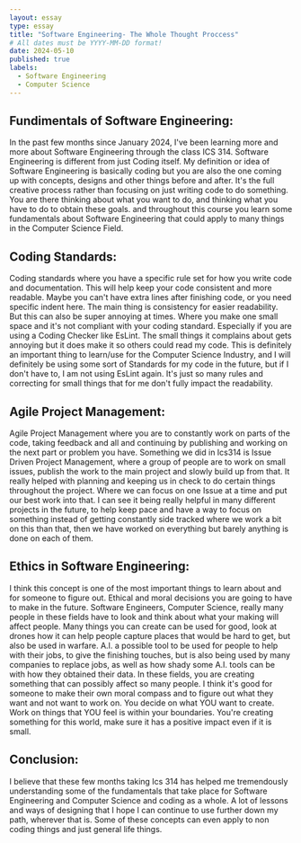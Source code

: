 ```yaml
---
layout: essay
type: essay
title: "Software Engineering- The Whole Thought Proccess"
# All dates must be YYYY-MM-DD format!
date: 2024-05-10
published: true
labels:
  - Software Engineering
  - Computer Science
---
```

## Fundimentals of Software Engineering:
In the past few months since January 2024, I've been learning more and more about Software Engineering through the class ICS 314. Software Engineering is different from just Coding itself. My definition or idea of Software Engineering is basically coding but you are also the one coming up with concepts, designs and other things before and after. It's the full creative process rather than focusing on just writing code to do something. You are there thinking about what you want to do, and thinking what you have to do to obtain these goals. and throughout this course you learn some fundamentals about Software Engineering that could apply to many things in the Computer Science Field.

## Coding Standards:
Coding standards where you have a specific rule set for how you write code and documentation. This will help keep your code consistent and more readable. Maybe you can't have extra lines after finishing code, or you need specific indent here. The main thing is consistency for easier readability. But this can also be super annoying at times. Where you make one small space and it's not compliant with your coding standard. Especially if you are using a Coding Checker like EsLint. The small things it complains about gets annoying but it does make it so others could read my code. This is definitely an important thing to learn/use for the Computer Science Industry, and I will definitely be using some sort of Standards for my code in the future, but if I don't have to, I am not using EsLint again. It's just so many rules and correcting for small things that for me don't fully impact the readability. 

## Agile Project Management:
Agile Project Management where you are to constantly work on parts of the code, taking feedback and all and continuing by publishing and working on the next part or problem you have. Something we did in Ics314 is Issue Driven Project Management, where a group of people are to work on small issues, publish the work to the main project and slowly build up from that. It really helped with planning and keeping us in check to do certain things throughout the project. Where we can focus on one Issue at a time and put our best work into that. I can see it being really helpful in many different projects in the future, to help keep pace and have a way to focus on something instead of getting constantly side tracked where we work a bit on this than that, then we have worked on everything but barely anything is done on each of them. 

## Ethics in Software Engineering:
I think this concept is one of the most important things to learn about and for someone to figure out. Ethical and moral decisions you are going to have to make in the future. Software Engineers, Computer Science, really many people in these fields have to look and think about what your making will affect people. Many things you can create can be used for good, look at drones how it can help people capture places that would be hard to get, but also be used in warfare. A.I. a possible tool to be used for people to help with their jobs, to give the finishing touches, but is also being used by many companies to replace jobs, as well as how shady some A.I. tools can be with how they obtained their data. In these fields, you are creating something that can possibly affect so many people. I think it's good for someone to make their own moral compass and to figure out what they want and not want to work on. You decide on what YOU want to create. Work on things that YOU feel is within your boundaries. You're creating something for this world, make sure it has a positive impact even if it is small.

## Conclusion:
I believe that these few months taking Ics 314 has helped me tremendously understanding some of the fundamentals that take place for Software Engineering and Computer Science and coding as a whole. A lot of lessons and ways of designing that I hope I can continue to use further down my path, wherever that is. Some of these concepts can even apply to non coding things and just general life things. 

